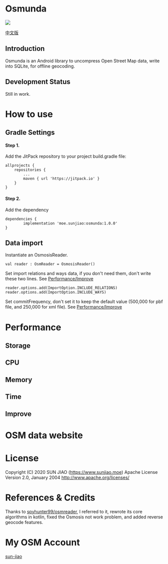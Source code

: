 # Osmunda

[![](https://jitpack.io/v/moe.sunjiao/osmunda.svg)](https://jitpack.io/#moe.sunjiao/osmunda)

[中文版](./ZH-rCN.md)

## Introduction

Osmunda is an Android library to uncompress Open Street Map data, write into SQLite, for offline geocoding. 

## Development Status

Still in work.

# How to use

## Gradle Settings

#### Step 1.

Add the JitPack repository to your project build.gradle file:

	allprojects {
		repositories {
			...
			maven { url 'https://jitpack.io' }
		}
	}

#### Step 2.

Add the dependency

	dependencies {
	        implementation 'moe.sunjiao:osmunda:1.0.0'
	}

## Data import

Instantiate an OsmosisReader.
	
	val reader : OsmReader = OsmosisReader() 

Set import relations and ways data, if you don't need them, don't write these two lines. See [Performance/Improve](#improve)

	reader.options.add(ImportOption.INCLUDE_RELATIONS) 
	reader.options.add(ImportOption.INCLUDE_WAYS) 

Set commitFrequency, don't set it to keep the default value (500,000 for pbf file, and 250,000 for xml file). See [Performance/Improve](#improve)

# Performance

## Storage

## CPU

## Memory

## Time

## Improve

# OSM data website

# License

Copyright (C) 2020 SUN JIAO (https://www.sunjiao.moe)
Apache License Version 2.0, January 2004
http://www.apache.org/licenses/


# References & Credits

Thanks to [spyhunter99/osmreader](https://github.com/spyhunter99/osmreader), I referred to it, rewrote its core algorithms in kotlin, fixed the Osmosis not work problem, and added reverse geocode features.

# My OSM Account

[sun-jiao](https://www.openstreetmap.org/user/sun-jiao)
